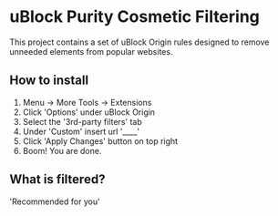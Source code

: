# uBlock Purity Cosmetic Filtering

This project contains a set of uBlock Origin rules designed to remove unneeded elements from popular websites.

## How to install

1. Menu -> More Tools -> Extensions
2. Click 'Options' under uBlock Origin
3. Select the '3rd-party filters' tab
4. Under 'Custom' insert url '____'
5. Click 'Apply Changes' button on top right
6. Boom! You are done.

## What is filtered?

'Recommended for you' 
